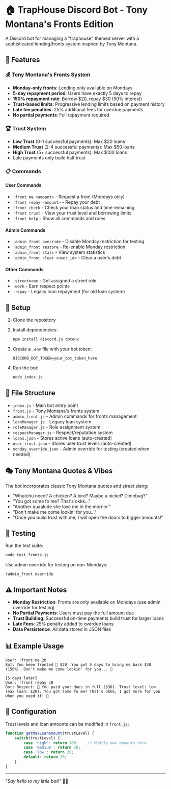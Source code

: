 # 🏠 TrapHouse Discord Bot - Tony Montana's Fronts Edition

A Discord bot for managing a "traphouse" themed server with a sophisticated lending/fronts system inspired by Tony Montana.

## 🎯 Features

### 💰 Tony Montana's Fronts System
- **Monday-only fronts**: Lending only available on Mondays
- **5-day repayment period**: Users have exactly 5 days to repay
- **150% repayment rate**: Borrow $20, repay $30 (50% interest)
- **Trust-based limits**: Progressive lending limits based on payment history
- **Late fee penalties**: 25% additional fees for overdue payments
- **No partial payments**: Full repayment required

### 🏆 Trust System
- **Low Trust** (0-1 successful payments): Max $20 loans
- **Medium Trust** (2-4 successful payments): Max $50 loans  
- **High Trust** (5+ successful payments): Max $100 loans
- Late payments only build half trust

### 📋 Commands

#### User Commands
- `!front me <amount>` - Request a front (Mondays only)
- `!front repay <amount>` - Repay your debt
- `!front check` - Check your loan status and time remaining
- `!front trust` - View your trust level and borrowing limits
- `!front help` - Show all commands and rules

#### Admin Commands  
- `!admin_front override` - Disable Monday restriction for testing
- `!admin_front restore` - Re-enable Monday restriction
- `!admin_front stats` - View system statistics
- `!admin_front clear <user_id>` - Clear a user's debt

#### Other Commands
- `!streetname` - Get assigned a street role
- `!work` - Earn respect points
- `!repay` - Legacy loan repayment (for old loan system)

## 🚀 Setup

1. Clone the repository
2. Install dependencies:
   ```bash
   npm install discord.js dotenv
   ```

3. Create a `.env` file with your bot token:
   ```
   DISCORD_BOT_TOKEN=your_bot_token_here
   ```

4. Run the bot:
   ```bash
   node index.js
   ```

## 📁 File Structure

- `index.js` - Main bot entry point
- `front.js` - Tony Montana's fronts system
- `admin_front.js` - Admin commands for fronts management
- `loanManager.js` - Legacy loan system
- `roleManager.js` - Role assignment system
- `respectManager.js` - Respect/reputation system
- `loans.json` - Stores active loans (auto-created)
- `user_trust.json` - Stores user trust levels (auto-created)
- `monday_override.json` - Admin override for testing (created when needed)

## 🎭 Tony Montana Quotes & Vibes

The bot incorporates classic Tony Montana quotes and street slang:
- "Whatchu need? A chicken? A bird? Maybe a nickel? Dimebag?"
- "You got some fo me? That's okkk..."
- "Another quaalude she love me in the mornin'"
- "Don't make me come lookin' for you..."
- "Once you build trust with me, I will open the doors to bigger amounts!"

## 🧪 Testing

Run the test suite:
```bash
node test_fronts.js
```

Use admin override for testing on non-Mondays:
```
!admin_front override
```

## ⚠️ Important Notes

- **Monday Restriction**: Fronts are only available on Mondays (use admin override for testing)
- **No Partial Payments**: Users must pay the full amount due
- **Trust Building**: Successful on-time payments build trust for larger loans
- **Late Fees**: 25% penalty added to overdue loans
- **Data Persistence**: All data stored in JSON files

## 📊 Example Usage

```
User: !front me 20
Bot: You been fronted 💸 $20! You got 5 days to bring me back $30 (150%). Don't make me come lookin' for you... 🔫

[5 days later]
User: !front repay 30  
Bot: Respect! 💯 You paid your dues in full ($30). Trust level: low (max loan: $20). You got some fo me? That's okkk, I got more for you when you need it! 🤝
```

## 🔧 Configuration

Trust levels and loan amounts can be modified in `front.js`:
```javascript
function getMaxLoanAmount(trustLevel) {
    switch(trustLevel) {
        case 'high': return 100;    // Modify max amounts here
        case 'medium': return 50;
        case 'low': return 20;
        default: return 20;
    }
}
```

---

*"Say hello to my little bot!"* 🤖🔫
